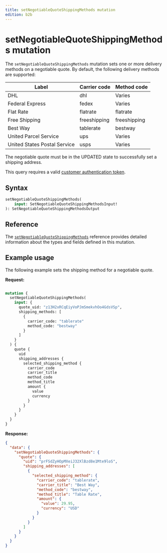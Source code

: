 ```yaml
---
title: setNegotiableQuoteShippingMethods mutation
edition: b2b
---
```


# setNegotiableQuoteShippingMethods mutation

The `setNegotiableQuoteShippingMethods` mutation sets one or more delivery methods on a negotiable quote. By default, the following delivery methods are supported:

Label | Carrier code | Method code
--- | --- | ---
DHL | dhl | Varies
Federal Express | fedex | Varies
Flat Rate | flatrate | flatrate
Free Shipping | freeshipping | freeshipping
Best Way | tablerate | bestway
United Parcel Service | ups | Varies
United States Postal Service | usps | Varies

The negotiable quote must be in the UPDATED state to successfully set a shipping address.

This query requires a valid [customer authentication token](../../../customer/mutations/generate-token.md).

## Syntax

```graphql
setNegotiableQuoteShippingMethods(
    input: SetNegotiableQuoteShippingMethodsInput!
): SetNegotiableQuoteShippingMethodsOutput
```

## Reference

The [`setNegotiableQuoteShippingMethods`](https://developer.adobe.com/commerce/webapi/graphql-api/index.html#mutation-setNegotiableQuoteShippingMethods) reference provides detailed information about the types and fields defined in this mutation.

## Example usage

The following example sets the shipping method for a negotiable quote.

**Request:**

```graphql

mutation {
  setNegotiableQuoteShippingMethods(
    input: {
      quote_uid: "z13H2xRCqEiyVoPJmSmekvhOo4GdsVSp",
      shipping_methods: [
        {
          carrier_code: "tablerate"
          method_code: "bestway"
        }
      ]
    }
  ) {
    quote {
      uid
      shipping_addresses {
        selected_shipping_method {
          carrier_code
          carrier_title
          method_code
          method_title
          amount {
            value
            currency
          }
        }
      }
    }
  }
}

```

**Response:**

```json
{
  "data": {
    "setNegotiableQuoteShippingMethods": {
      "quote": {
        "uid": "prFSdZyHOpMXeiJ32XlBzd8e1Mte9loS",
        "shipping_addresses": [
          {
            "selected_shipping_method": {
              "carrier_code": "tablerate",
              "carrier_title": "Best Way",
              "method_code": "bestway",
              "method_title": "Table Rate",
              "amount": {
                "value": 29.95,
                "currency": "USD"
              }
            }
          }
        ]
      }
    }
  }
}
```
